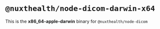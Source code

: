 # `@nuxthealth/node-dicom-darwin-x64`

This is the **x86_64-apple-darwin** binary for `@nuxthealth/node-dicom`
